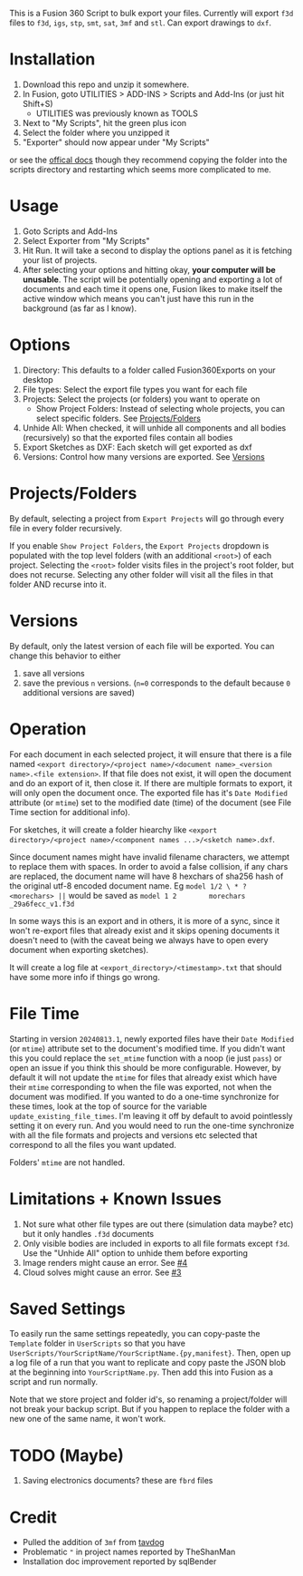 This is a Fusion 360 Script to bulk export your files. Currently will export `f3d` files to `f3d`, `igs`, `stp`, `smt`, `sat`, `3mf` and `stl`. Can export drawings to `dxf`.

# Installation

1) Download this repo and unzip it somewhere.
2) In Fusion, goto UTILITIES > ADD-INS > Scripts and Add-Ins (or just hit Shift+S)
   * UTILITIES was previously known as TOOLS
3) Next to "My Scripts", hit the green plus icon
4) Select the folder where you unzipped it
5) "Exporter" should now appear under "My Scripts"

or see the [offical docs](https://www.autodesk.com/support/technical/article/caas/sfdcarticles/sfdcarticles/How-to-install-an-ADD-IN-and-Script-in-Fusion-360.html) though they recommend copying the folder into the scripts directory and restarting which seems more complicated to me.

# Usage

1) Goto Scripts and Add-Ins
2) Select Exporter from "My Scripts"
3) Hit Run. It will take a second to display the options panel as it is fetching your list of projects.
4) After selecting your options and hitting okay, **your computer will be unusable**. The script will be potentially opening and exporting a lot of documents and each time it opens one, Fusion likes to make itself the active window which means you can't just have this run in the background (as far as I know).

# Options

1) Directory: This defaults to a folder called Fusion360Exports on your desktop
2) File types: Select the export file types you want for each file
3) Projects: Select the projects (or folders) you want to operate on
    * Show Project Folders: Instead of selecting whole projects, you can select specific folders. See [Projects/Folders](#ProjectsFolders)
4) Unhide All: When checked, it will unhide all components and all bodies (recursively) so that the exported files contain all bodies
5) Export Sketches as DXF: Each sketch will get exported as dxf
6) Versions: Control how many versions are exported. See [Versions](#Versions)

# Projects/Folders

By default, selecting a project from `Export Projects` will go through every file in every folder recursively.

If you enable `Show Project Folders`, the `Export Projects` dropdown is populated with the top level folders (with an additional `<root>`) of each project. Selecting the `<root>` folder visits files in the project's root folder, but does not recurse. Selecting any other folder will visit all the files in that folder AND recurse into it.

# Versions

By default, only the latest version of each file will be exported. You can change this behavior to either
1) save all versions
2) save the previous `n` versions. (`n=0` corresponds to the default because `0` additional versions are saved)

# Operation

For each document in each selected project, it will ensure that there is a file named `<export directory>/<project name>/<document name>_<version name>.<file extension>`. If that file does not exist, it will open the document and do an export of it, then close it. If there are multiple formats to export, it will only open the document once. The exported file has it's `Date Modified` attribute (or `mtime`) set to the modified date (time) of the document (see File Time section for additional info).

For sketches, it will create a folder hiearchy like `<export directory>/<project name>/<component names ...>/<sketch name>.dxf`.

Since document names might have invalid filename characters, we attempt to replace them with spaces. In order to avoid a false collision, if any chars are replaced, the document name will have 8 hexchars of sha256 hash of the original utf-8 encoded document name. Eg `model 1/2 \ * ? <morechars> ||` would be saved as `model 1 2        morechars    _29a6fecc_v1.f3d`

In some ways this is an export and in others, it is more of a sync, since it won't re-export files that already exist and it skips opening documents it doesn't need to (with the caveat being we always have to open every document when exporting sketches).

It will create a log file at `<export_directory>/<timestamp>.txt` that should have some more info if things go wrong.

# File Time

Starting in version `20240813.1`, newly exported files have their `Date Modified` (or `mtime`) attribute set to the document's modified time. If you didn't want this you could replace the `set_mtime` function with a noop (ie just `pass`) or open an issue if you think this should be more configurable. However, by default it will not update the `mtime` for files that already exist which have their `mtime` corresponding to when the file was exported, not when the document was modified. If you wanted to do a one-time synchronize for these times, look at the top of source for the variable `update_existing_file_times`. I'm leaving it off by default to avoid pointlessly setting it on every run. And you would need to run the one-time synchronize with all the file formats and projects and versions etc selected that correspond to all the files you want updated.

Folders' `mtime` are not handled.

# Limitations + Known Issues

1) Not sure what other file types are out there (simulation data maybe? etc) but it only handles `.f3d` documents
2) Only visible bodies are included in exports to all file formats except `f3d`. Use the "Unhide All" option to unhide them before exporting
3) Image renders might cause an error. See [#4](https://github.com/aconz2/Fusion360Exporter/issues/4)
4) Cloud solves might cause an error. See [#3](https://github.com/aconz2/Fusion360Exporter/issues/3)

# Saved Settings

To easily run the same settings repeatedly, you can copy-paste the `Template` folder in `UserScripts` so that you have `UserScripts/YourScriptName/YourScriptName.{py,manifest}`. Then, open up a log file of a run that you want to replicate and copy paste the JSON blob at the beginning into `YourScriptName.py`. Then add this into Fusion as a script and run normally.

Note that we store project and folder id's, so renaming a project/folder will not break your backup script. But if you happen to replace the folder with a new one of the same name, it won't work.

# TODO (Maybe)

1) Saving electronics documents? these are `fbrd` files

# Credit

* Pulled the addition of `3mf` from [tavdog](https://github.com/tavdog/Fusion360Exporter)
* Problematic `"` in project names reported by TheShanMan
* Installation doc improvement reported by sqlBender
